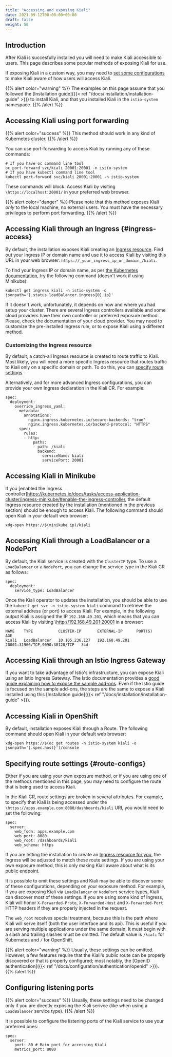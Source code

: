 ```yaml
---
title: "Accessing and exposing Kiali"
date: 2021-09-12T00:00:00+00:00
draft: false
weight: 50
---
```


## Introduction

After Kiali is succesfully installed you will need to make Kiali accessible to users.  This page describes some popular methods of exposing Kiali for use.

If exposing Kiali in a custom way,  you may need to [set some configurations](#route-configs)
to make Kiali aware of how users will access Kiali.

{{% alert color="warning" %}}
The examples on this page assume that you followed the [Installation guide]({{< ref "/docs/installation/installation-guide" >}}) to install Kiali, and that you
installed Kiali in the `istio-system` namespace.
{{% /alert %}}


## Accessing Kiali using port forwarding

{{% alert color="success" %}}
This method should work in any kind of Kubernetes cluster.
{{% /alert %}}

You can use port-forwarding to access Kiali by running any of these commands:

```
# If you have oc command line tool
oc port-forward svc/kiali 20001:20001 -n istio-system
# If you have kubectl command line tool
kubectl port-forward svc/kiali 20001:20001 -n istio-system
```

These commands will block. Access Kiali by visiting `\https://localhost:20001/` in
your preferred web browser.

{{% alert color="danger" %}}
Please note that this method exposes Kiali *only* to the local machine, no external users.  You must
have the necessary privileges to perform port forwarding.
{{% /alert %}}

## Accessing Kiali through an Ingress {#ingress-access}

By default, the installation exposes Kiali creating an
[Ingress resource](https://github.com/kiali/kiali-operator/blob/master/roles/default/kiali-deploy/templates/kubernetes/ingress.yaml).
Find out your Ingress IP or domain name and use it to access Kiali by
visiting this URL in your web browser:
`https://_your_ingress_ip_or_domain_/kiali`.

To find your Ingress IP or domain name, as per
[the Kubernetes documentation](https://kubernetes.io/docs/tasks/access-application-cluster/ingress-minikube/#create-an-ingress-resource),
try the following command (doesn't work if using Minikube):

```
kubectl get ingress kiali -n istio-system -o jsonpath='{.status.loadBalancer.ingress[0].ip}'
```

If it doesn't work, unfortunately, it depends on how and where you had setup
your cluster. There are several Ingress controllers available and some cloud
providers have their own controller or preferred exposure method. Please, check
the documentation of your cloud provider. You may need to customize the
pre-installed Ingress rule, or to expose Kiali using a different method.

### Customizing the Ingress resource

By default, a catch-all Ingress resource is created to route traffic to Kiali.
Most likely, you will need a more specific Ingress resource that routes traffic
to Kiali only on a specific domain or path. To do this, you can [specify route settings](#route-configs).

Alternatively, and for more advanced Ingress configurations, you can provide your own
Ingress declaration in the Kiali CR. For example:

```
spec:
  deployment:
    override_ingress_yaml:
      metadata:
        annotations:
          nginx.ingress.kubernetes.io/secure-backends: "true"
          nginx.ingress.kubernetes.io/backend-protocol: "HTTPS"
      spec:
        rules:
        - http:
            paths:
            - path: /kiali
              backend:
                serviceName: kiali
                servicePort: 20001
```

## Accessing Kiali in Minikube

If you [enabled the Ingress controller]https://kubernetes.io/docs/tasks/access-application-cluster/ingress-minikube/#enable-the-ingress-controller,
the default Ingress resource created by the installation (mentioned in the previous section) should be enough to access
Kiali. The following command should open Kiali in your default web browser:

```
xdg-open https://$(minikube ip)/kiali
```

## Accessing Kiali through a LoadBalancer or a NodePort

By default, the Kiali service is created with the `ClusterIP` type. To use a
`LoadBalancer` or a `NodePort`, you can change the service type in the Kiali CR as
follows:

```
spec:
  deployment:
    service_type: LoadBalancer
```

Once the Kiali operator to updates the installation, you should be able to use
the `kubectl get svc -n istio-system kiali` command to retrieve the external
address (or port) to access Kiali. For example, in the following output Kiali
is assigned the IP `192.168.49.201`, which means that you can access Kiali by
visiting \http://192.168.49.201:20001 in a browser:

```
NAME    TYPE           CLUSTER-IP       EXTERNAL-IP      PORT(S)                          AGE
kiali   LoadBalancer   10.105.236.127   192.168.49.201   20001:31966/TCP,9090:30128/TCP   34d
```

## Accessing Kiali through an Istio Ingress Gateway

If you want to take advantage of Istio's infrastructure, you can expose Kiali
using an Istio Ingress Gateway. The Istio documentation provides a
[good guide explaining how to expose the sample add-ons](https://istio.io/latest/docs/tasks/observability/gateways/).
Even if the Istio guide is focused on the sample add-ons, the steps are the same to expose a Kiali
installed using this [Installation guide]({{< ref "/docs/installation/installation-guide" >}}).

## Accessing Kiali in OpenShift

By default, installation exposes Kiali through a Route. The following command
should open Kiali in your default web browser:

```
xdg-open https://$(oc get routes -n istio-system kiali -o jsonpath='{.spec.host}')/console
```

## Specifying route settings {#route-configs}

Either if you are using your own exposure method, or if you are using one of
the methods mentioned in this page, you may need to configure the route that is
being used to access Kiali.

In the Kiali CR, route settings are broken in several attributes. For example,
to specify that Kiali is being accessed under the
`\https://apps.example.com:8080/dashboards/kiali` URI, you would need to set the
following:

```
spec:
  server:
    web_fqdn: apps.example.com
    web_port: 8080
    web_root: /dashboards/kiali
    web_schema: https
```

If you are letting the installation to create an [Ingress resource for you](#ingress-access),
the Ingress will be adjusted to match these route settings.
If you are using your own exposure method, this is only making Kiali aware
about what is its public endpoint.

It is possible to omit these settings and Kiali may be able to discover some of
these configurations, depending on your exposure method. For example, if you
are exposing Kiali via `LoadBalancer` or `NodePort` service types, Kiali can
discover most of these settings. If you are using some kind of Ingress, Kiali
will honor `X-Forwarded-Proto`, `X-Forwarded-Host` and `X-Forwarded-Port` HTTP
headers if they are properly injected in the request.

The `web_root` receives special treatment, because this is the path where Kiali
will serve itself (both the user interface and its api). This is useful if you
are serving multiple applications under the same domain. It must begin with a
slash and trailing slashes must be omitted. The default value is `/kiali` for
Kubernetes and `/` for OpenShift.

{{% alert color="warning" %}}
Usually, these settings can be omitted. However, a few features require
that the Kiali's public route can be properly discovered or that is properly
configured; most notably, the [OpenID authentication]({{< ref "/docs/configuration/authentication/openid" >}}).
{{% /alert %}}

## Configuring listening ports

{{% alert color="success" %}}
Usually, these settings need to be changed only if you are directly
exposing the Kiali serivce (like when using a `LoadBalancer` service type).
{{% /alert %}}

It is possible to configure the listening ports of the Kiali service to use
your preferred ones:

```
spec:
  server:
    port: 80 # Main port for accessing Kiali
    metrics_port: 8080
```

